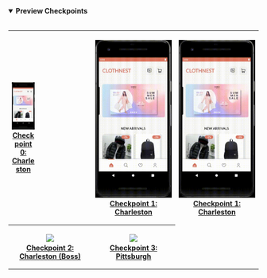 <details open>
<summary><strong>Preview Checkpoints</strong></summary> <br>
<table style="width:100%">
<tr>
    <th> <p align="center" style="width:30%">
       <img src="2022-08-02 20-18-58.gif"><br>
       <a href="https://youtu.be/opvoS4-yUgg?t=11">Checkpoint 0: Charleston</a>
    </p> </th>
    <th> <p align="center">
       <img src="2022-08-02 20-18-58.gif"><br>
       <a href="https://youtu.be/opvoS4-yUgg?t=101">Checkpoint 1: Charleston</a>
    </p> </th>
    <th> <p align="center">
       <img src="2022-08-02 20-18-58.gif"><br>
       <a href="https://youtu.be/opvoS4-yUgg?t=101">Checkpoint 1: Charleston</a>
    </p> </th>
</tr>
<tr>
    <th> <p align="center">
       <img src="https://firebasestorage.googleapis.com/v0/b/clothnest-da508.appspot.com/o/utils%2F2022-08-02%2020-18-58.gif?alt=media&token=0d70048d-a13b-43fa-a251-5bb4ba513de0"><br>
       <a href="https://youtu.be/opvoS4-yUgg?t=108">Checkpoint 2: Charleston (Boss)</a>
    </p> </th>    
    <th> <p align="center">
       <img src="https://firebasestorage.googleapis.com/v0/b/clothnest-da508.appspot.com/o/utils%2F2022-08-02%2020-18-58.gif?alt=media&token=0d70048d-a13b-43fa-a251-5bb4ba513de0"><br>
       <a href="https://youtu.be/opvoS4-yUgg?t=165">Checkpoint 3: Pittsburgh</a>
    </p> </th>
</tr>
</table>
</details>
